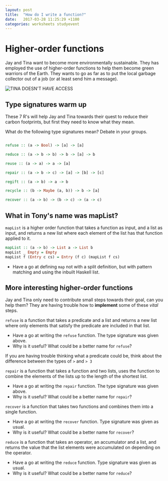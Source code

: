 ```yaml
---
layout: post
title:  "How do I write a function?"
date:   2017-03-28 11:25:29 +1100
categories: worksheets studyevent
---
```



# Higher-order functions
Jay and Tina want to become more environmentally sustainable. They has employed the use of higher-order functions to help them become green warriors of the Earth. They wants to go as far as to put the local garbage collector out of a job (or at least send him a message).

![TINA DOESN'T HAVE ACCESS](https://images-na.ssl-images-amazon.com/images/I/51bkvYYv5oL._SX331_BO1,204,203,200_.jpg "Tina now has access")

## Type signatures warm up
These 7 R's will help Jay and Tina towards their quest to reduce their carbon footprints, but first they need to know what they mean.

What do the following type signatures mean? Debate in your groups.

```haskell

refuse :: (a -> Bool) -> [a] -> [a]

reduce :: (a -> b -> b) -> b -> [a] -> b

reuse :: (a -> a) -> a -> [a]

repair :: (a -> b -> c) -> [a] -> [b] -> [c]

regift :: (a -> b) -> a -> b  

recycle :: (b -> Maybe (a, b)) -> b -> [a]

recover :: (a -> b) -> (b -> c) -> (a -> c)

```
 
## What in Tony's name was mapList?
`mapList` is a higher order function that takes a function as input, and a list as input, and returns a new list where each element of the list has that function applied to it.

```haskell
mapList :: (a -> b) -> List a -> List b
mapList _ Empty = Empty
mapList f (Entry c cs) = Entry (f c) (mapList f cs)
```
* Have a go at defining `map` not with a split definition, but with pattern matching and using the inbuilt Haskell list.

## More interesting higher-order functions
Jay and Tina only need to contribute small steps towards their goal, can you help them? They are having trouble how to __implement__ some of these _vital_ steps.

`refuse` is a function that takes a predicate and a list and returns a new list where only elements that satisfy the predicate are included in that list.

* Have a go at writing the `refuse` function. The type signature was given above.
* Why is it useful? What could be a better name for `refuse`?

If you are having trouble thinking what a predicate could be, think about the difference between the types of `>` and `> 3` 

`repair` is a function that takes a function and two lists, uses the function to combine the elements of the lists up to the length of the shortest list.

* Have a go at writing the `repair` function. The type signature was given above.
* Why is it useful? What could be a better name for `repair`?

`recover` is a function that takes two functions and combines them into a single function.

* Have a go at writing the `recover` function. Type signature was given as usual.
* Why is it useful? What could be a better name for `recover`?

`reduce` is a function that takes an operator, an accumulator and a list, and returns the value that the list elements were accumulated on depending on the operator.

* Have a go at writing the `reduce` function. Type signature was given as usual.
* Why is it useful? What could be a better name for `reduce`?